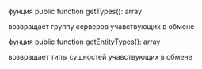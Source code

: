 
фунция  public function getTypes(): array

возвращает группу серверов учавствующих в обмене

фунция  public function getEntityTypes(): array

возвращает типы сущностей учавствующих в обмене